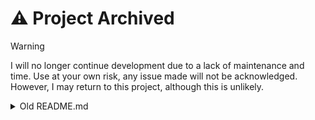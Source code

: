 # ⚠️ Project Archived

> [!WARNING]
> I will no longer continue development due to a lack of maintenance and time. Use at your own risk, any issue made will not be acknowledged. However, I may return to this project, although this is unlikely.

<details>
<summary>Old README.md</summary>

# minigotchi-ESP32 - ミニゴッチ

<img alt="GitHub code size in bytes" src="https://img.shields.io/github/languages/code-size/Pwnagotchi-Unofficial/minigotchi-ESP32"></img>
<img alt="GitHub license" src="https://img.shields.io/github/license/Pwnagotchi-Unofficial/minigotchi-ESP32"></img>
<a href="https://github.com/Pwnagotchi-Unofficial/minigotchi-ESP32/graphs/contributors"><img alt="GitHub contributors" src="https://img.shields.io/github/contributors/Pwnagotchi-Unofficial/minigotchi-ESP32"></a>
<img alt="GitHub commit activity" src="https://img.shields.io/github/commit-activity/m/Pwnagotchi-Unofficial/minigotchi-ESP32"></img>
<img alt="GitHub Repo stars" src="https://img.shields.io/github/stars/Pwnagotchi-Unofficial/minigotchi-ESP32"></img>

## The [Minigotchi](https://github.com/Pwnagotchi-Unofficial/minigotchi) ported to the ESP32

<img src="images/IMG_1213.jpeg"></img>

### Intro

Due to a surge in people asking for ESP32 support, I have created this fork. Fundamentally the ESP8266 and ESP32 can perform similar functions, although the ESP32 has more features, memory, computing power, etc. We have more and more ESP32s being supported, feel free to ask me about supporting a device.

We just made a [discord server](https://discord.gg/EhTAr7PwVP)! Feel free to join!

### Install guide

See the [install guide](INSTALL.md).

### Languages

The code is written in these languages.

- _C_
- _C++_

Note that the _C++_ in Arduino is slightly modified from what I have heard. See [this Reddit question](https://www.reddit.com/r/arduino/comments/x46sml/is_arduino_programming_language_c/) for more about this. Arduino probably has tweaked it to be more beginner-friendly, although still being [low-level](https://en.wikipedia.org/wiki/Low-level_programming_language). The _Pwnagotchi_ is a complex machine written in _Python_ and _Go_, so code from the Pwnagotchi Project is **not** compatible with mine.

### Prerequisites

- Arduino IDE
- A good understanding of coding/programming if you plan on contributing
- An ESP32-based SoC(for this fork)
- A reliable and appropriate power source and supply for the hardware
- Patience (a lot of it)
- The ability to read

### How it operates/works

See the [wiki](https://github.com/Pwnagotchi-Unofficial/minigotchi/wiki/How-the-Minigotchi-works).

### Hardware

See the [wiki](https://github.com/Pwnagotchi-Unofficial/minigotchi/wiki/Hardware).

### To do

See this [project](https://github.com/orgs/Pwnagotchi-Unofficial/projects/4).

### Contributing

See the Contributing Guidelines [here](CONTRIBUTING.md).

### FAQ

See the [wiki](https://github.com/Pwnagotchi-Unofficial/minigotchi/wiki/FAQ).

### Communication

See the [wiki](https://github.com/Pwnagotchi-Unofficial/minigotchi/wiki/Communication#communication).

### Last but not least... Some thank you's

**If you believe your project wasn't properly credited, please let me know ASAP! Here's how you can [communicate](https://github.com/Pwnagotchi-Unofficial/minigotchi/wiki/Communication#communication) with me.**

**Thanks to these projects for making this a little bit more possible for me, I have used libraries/code from these projects and implemented it here:**

- [Pwngrid](https://github.com/evilsocket/pwngrid), this is what the project is trying to replicate, specifically the Pwnagotchi's system of peer detection. If this didn't exist, this project probably wouldn't have either.

- [ESP32 Marauder](https://github.com/justcallmekoko/ESP32Marauder), similar to the ESP8266 Deauther, although packed with more features and support for Flipper Zero's ESP32 WiFi Card Module. It has wardriving capabilities, BLE, Pwnagotchi Scanning, and Deauthing available. This is a very cool project, I highly recommend checking this out if you have an ESP32.

- [Milkydeveloper](https://github.com/MilkyDeveloper), idk what he did but he wanted to be here ig so...(this is totally not an advertisement)

- [esp-idf](https://github.com/espressif/esp-idf), the Espressif development framework for IOT devices like the ESP32

- [arduino-ESP32](https://github.com/espressif/arduino-esp32), the core Arduino libraries for the.

**Made with ❤️ by [@dj1ch](https://github.com/dj1ch) and the rest of the Pwnagotchi-Unofficial team!**

</details>
